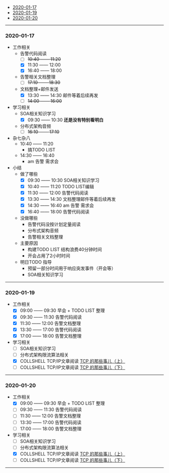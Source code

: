 + [2020-01-17](#2020-01-17)
+ [2020-01-19](#2020-01-19)
+ [2020-01-20](#2020-01-20)

---
### 2020-01-17
+ 工作相关
    + 告警代码阅读
        - [ ] ~~10:40 —— 11:20~~ 
        - [x] 11:30 —— 12:00
        - [x] 16:40 —— 18:00
    + 告警相关文档整理
        - [ ] ~~17:10 —— 18:30~~
    + 文档整理+邮件发送
        - [x] 13:30 —— 14:30 邮件等着后续再发
        - [ ] ~~14:00 —— 16:00~~
+ 学习相关
    + SOA相关知识学习
        - [x] 09:30 —— 10:30 **还是没有特别看明白**
    + 分布式架构音频
        - [ ] ~~16:10 —— 17:10~~
+ 杂七杂八
    + 10:40 —— 11:20
        - 搞TODO LIST
    + 14:30 —— 16:40
        - am 告警 需求会
+ 小结
    + 做了哪些
        + [x] 09:30 —— 10:30 SOA相关知识学习
        + [x] 10:40 —— 11:20 TODO LIST编辑
        + [x] 11:30 —— 12:00 告警代码阅读
        + [x] 13:30 —— 14:30 文档整理邮件等着后续再发
        + [x] 14:30 —— 16:40 am 告警 需求会
        + [x] 16:40 —— 18:00 告警代码阅读
    + 没做哪些
        + 告警代码没按计划定量阅读
        + 分布式架构音频
        + 告警相关文档整理
    + 主要原因
        + 构建TODO LIST 结构浪费40分钟时间
        + 开会占用了2小时时间
    + 明日TODO 指导
        + 预留一部分时间用于响应突发事件（开会等）
        + SOA相关知识学习
---

### 2020-01-19

+ 工作相关
    - [x] 09:00 —— 09:30 早会 + TODO LIST 整理
    - [x] 09:30 —— 11:30 告警代码阅读
    - [x] 11:30 —— 12:00 告警文档整理
    - [x] 13:30 —— 17:00 告警代码阅读
    - [x] 17:00 —— 18:00 告警文档整理
+ 学习相关
    - [ ] SOA相关知识学习
    - [ ] 分布式架构限流算法相关
    - [x] COLLSHELL TCP/IP文章阅读 [TCP 的那些事儿（上）](https://coolshell.cn/articles/11564.html)
    - [ ] COLLSHELL TCP/IP文章阅读 [TCP 的那些事儿（下）](https://coolshell.cn/articles/11609.html)
---

### 2020-01-20
+ 工作相关
    - [x] 09:00 —— 09:30 早会 + TODO LIST 整理
    - [ ] 09:30 —— 11:30 告警代码阅读
    - [ ] 11:30 —— 12:00 告警文档整理
    - [ ] 13:30 —— 17:00 告警代码阅读
    - [ ] 17:00 —— 18:00 告警文档整理
+ 学习相关
    - [ ] SOA相关知识学习
    - [ ] 分布式架构限流算法相关
    - [x] COLLSHELL TCP/IP文章阅读 [TCP 的那些事儿（上）](https://coolshell.cn/articles/11564.html)
    - [ ] COLLSHELL TCP/IP文章阅读 [TCP 的那些事儿（下）](https://coolshell.cn/articles/11609.html)
---
